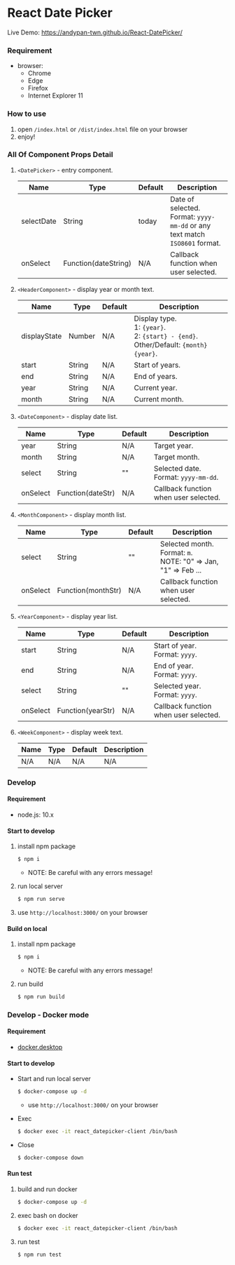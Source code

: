 # React Date Picker

Live Demo: https://andypan-twn.github.io/React-DatePicker/

### Requirement

- browser:
  - Chrome
  - Edge
  - Firefox
  - Internet Explorer 11

### How to use

1. open `/index.html` or `/dist/index.html` file on your browser
2. enjoy!

### All Of Component Props Detail

1. `<DatePicker>` - entry component.

   | Name       | Type                 | Default | Description                                                                   |
   | ---------- | -------------------- | ------- | ----------------------------------------------------------------------------- |
   | selectDate | String               | today   | Date of selected.<br>Format: `yyyy-mm-dd` or any text match `ISO8601` format. |
   | onSelect   | Function(dateString) | N/A     | Callback function when user selected.                                         |

2. `<HeaderComponent>` - display year or month text.

   | Name         | Type   | Default | Description                                                                                     |
   | ------------ | ------ | ------- | ----------------------------------------------------------------------------------------------- |
   | displayState | Number | N/A     | Display type.<br> 1: `{year}`. <br> 2: `{start} - {end}`. <br> Other/Default: `{month} {year}`. |
   | start        | String | N/A     | Start of years.                                                                                 |
   | end          | String | N/A     | End of years.                                                                                   |
   | year         | String | N/A     | Current year.                                                                                   |
   | month        | String | N/A     | Current month.                                                                                  |

3. `<DateComponent>` - display date list.

   | Name     | Type              | Default | Description                               |
   | -------- | ----------------- | ------- | ----------------------------------------- |
   | year     | String            | N/A     | Target year.                              |
   | month    | String            | N/A     | Target month.                             |
   | select   | String            | ""      | Selected date. <br> Format: `yyyy-mm-dd`. |
   | onSelect | Function(dateStr) | N/A     | Callback function when user selected.     |

4. `<MonthComponent>` - display month list.

   | Name     | Type               | Default | Description                                                             |
   | -------- | ------------------ | ------- | ----------------------------------------------------------------------- |
   | select   | String             | ""      | Selected month. <br> Format: `m`. <br> NOTE: "0" => Jan, "1" => Feb ... |
   | onSelect | Function(monthStr) | N/A     | Callback function when user selected.                                   |

5. `<YearComponent>` - display year list.

   | Name     | Type              | Default | Description                           |
   | -------- | ----------------- | ------- | ------------------------------------- |
   | start    | String            | N/A     | Start of year. <br> Format: `yyyy`.   |
   | end      | String            | N/A     | End of year. <br> Format: `yyyy`.     |
   | select   | String            | ""      | Selected year. <br> Format: `yyyy`.   |
   | onSelect | Function(yearStr) | N/A     | Callback function when user selected. |

6. `<WeekComponent>` - display week text.

   | Name | Type | Default | Description |
   | ---- | ---- | ------- | ----------- |
   | N/A  | N/A  | N/A     | N/A         |

### Develop

#### Requirement

- node.js: 10.x

#### Start to develop

1. install npm package

   ```bash
   $ npm i
   ```

   - NOTE: Be careful with any errors message!

2. run local server

   ```bash
   $ npm run serve
   ```

3. use `http://localhost:3000/` on your browser

#### Build on local

1. install npm package

   ```bash
   $ npm i
   ```

   - NOTE: Be careful with any errors message!

2. run build

   ```bash
   $ npm run build
   ```

### Develop - Docker mode

#### Requirement

- [docker.desktop](https://www.docker.com/products/docker-desktop/)

#### Start to develop

- Start and run local server

  ```bash
  $ docker-compose up -d
  ```

  - use `http://localhost:3000/` on your browser

- Exec

  ```bash
  $ docker exec -it react_datepicker-client /bin/bash
  ```

- Close

  ```bash
  $ docker-compose down
  ```

#### Run test

1. build and run docker

   ```bash
   $ docker-compose up -d
   ```

2. exec bash on docker

   ```bash
   $ docker exec -it react_datepicker-client /bin/bash
   ```

3. run test

   ```bash
   $ npm run test
   ```
